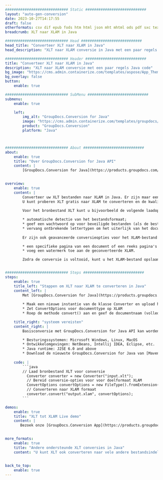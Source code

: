 ```yaml
---
############################# Static ############################
layout: "auto-gen-conversion"
date: 2023-10-27T14:17:55
draft: false
otherformats: csv dif epub fods htm html json mht mhtml ods pdf sxc tex tsv xlam xls xlsb xlsm xlsx xlt xltm xltx xml xps
breadcrumb: XLT naar XLAM in Java

############################# Head ############################
head_title: "Converteer XLT naar XLAM in Java"
head_description: "XLT naar XLAM conversie in Java met een paar regels code. Converteer meer dan 160 bestandsindelingen met de GroupDocs-documentconversie-API voor Java"

############################# Header ############################
title: "Converteer XLT naar XLAM in Java"
description: "XLT naar XLAM conversie met een paar regels Java code"
bg_image: "https://cms.admin.containerize.com/templates/aspose/App_Themes/V3/images/bg/header1.png"
bg_overlay: false
button:
    enable: true

############################# SubMenu ############################
submenu:
    enable: true

    left:
        img_alt: "GroupDocs.Conversion for Java"
        image: "https://cms.admin.containerize.com/templates/groupdocs/images/product-logos/90x90-noborder/groupdocs-conversion-java.png"
        product: "GroupDocs.Conversion"
        platform: "Java"



############################# About ############################
about:
    enable: true
    title: "Over GroupDocs.Conversion for Java API"
    content: |
        [GroupDocs.Conversion for Java](https://products.groupdocs.com/conversion/java/) is een geavanceerde conversie-API voor bestandsindelingen voor het converteren tussen populaire afbeeldings- en documentindelingen zoals Microsoft Office, OpenDocument, PDF, HTML, e-mail, CAD. en nog veel meer met slechts een paar regels code. De native API detecteert automatisch de formaten van de originele documenten en biedt veel opties voor het aanpassen van de geconverteerde documenten. Naast de functie om informatie uit een document te extraheren, ondersteunt het standaard ook het cachen van de conversieresultaten naar de lokale schijf. Elk type cacheopslag kan echter worden ondersteund door de juiste interfaces te implementeren - Amazon S3, Dropbox, Google Drive, Windows Azure, Reddis of andere.
    

overview:
    enable: true
    content: |
        Converteer uw XLT bestanden naar XLAM in Java. Er zijn maar een paar regels Java code nodig op elk platform naar keuze, zoals Windows, Linux, macOS.
        U kunt proberen XLT gratis naar XLAM te converteren en de kwaliteit van de conversieresultaten te evalueren. Naast eenvoudige scripts voor bestandsconversie, kunt u meer geavanceerde opties proberen voor het laden van het XLT-bronbestand en het opslaan van de XLAM-uitvoer. 
        
        Voor het bronbestand XLT kunt u bijvoorbeeld de volgende laadopties gebruiken:

        * automatische detectie van het bestandsformaat;
        * geef een wachtwoord op voor beveiligde bestanden (als de bestandsindeling dit ondersteunt);
        * vervang ontbrekende lettertypen om het uiterlijk van het document te behouden.
        
        Er zijn ook geavanceerde conversieopties voor het XLAM-bestand:

        * een specifieke pagina van een document of een reeks pagina's converteren;
        * voeg een watermerk toe aan de geconverteerde XLAM.

        Zodra de conversie is voltooid, kunt u het XLAM-bestand opslaan in uw lokale bestandspad of in opslag van derden, zoals FTP, Amazon S3, Google Drive, Dropbox enz. Let op - om XLT te converteren tot XLAM, hoeft u geen extra software te installeren, zoals MS Office, Open Office, Adobe Acrobat Reader etc.


############################# Steps ############################
steps:
    enable: true
    title_left: "Stappen om XLT naar XLAM te converteren in Java"
    content_left: |
        Met [GroupDocs.Conversion for Java](https://products.groupdocs.com/conversion/java/) kunnen ontwikkelaars het XLT-bestand eenvoudig converteren naar XLAM met een paar regels code.
        
        * Maak een nieuwe instantie van de klasse Converter en upload het bestand XLT met het volledige pad
        * Zet ConvertOptions voor documenttype op XLAM
        * Roep de methode convert() aan en geef de documentnaam (volledig pad) en formaat (XLAM) door als parameter

    title_right: "systeem vereisten"
    content_right: |
        Basisconversie met GroupDocs.Conversion for Java API kan worden gedaan met slechts een paar regels code. Onze API's worden ondersteund op alle belangrijke platforms en besturingssystemen. Voordat u de onderstaande code uitvoert, moet u ervoor zorgen dat de volgende vereisten op uw systeem zijn geïnstalleerd.

        * Besturingssystemen: Microsoft Windows, Linux, MacOS
        * Ontwikkelomgevingen: NetBeans, Intellij IDEA, Eclipse, etc.
        * Java runtime: J2SE 6.0 and above
        * Download de nieuwste GroupDocs.Conversion for Java van [Maven](https://repository.groupdocs.com/webapp/#/artifacts/browse/tree/General/repo/com/groupdocs/groupdocs-conversion)
         
    code: |
        ```java    
        // Laad bronbestand XLT voor conversie
          Converter converter = new Converter("input.xlt");
          // Bereid conversie-opties voor voor doelformaat XLAM
          ConvertOptions convertOptions = new FileType().fromExtension("xlam").getConvertOptions();
          // Converteren naar XLAM formaat
          converter.convert("output.xlam", convertOptions);
        ```

demos:
    enable: true
    title: "XLT tot XLAM Live demo"
    content: |
       Bezoek onze [GroupDocs.Conversion App](https://products.groupdocs.app/conversion/family) website en probeer XLT naar XLAM conversie nu. De gratis demo heeft de volgende voordelen:
          

more_formats:
    enable: true
    title: "Andere ondersteunde XLT conversies in Java"
    content: "U kunt XLT ook converteren naar vele andere bestandsindelingen. Zie de lijst hieronder."
       
       
back_to_top:
    enable: true
---
```

